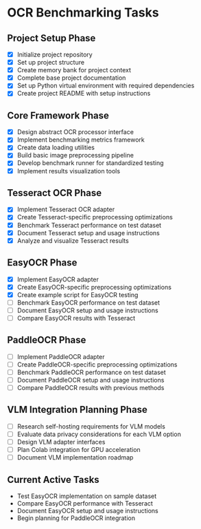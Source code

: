 # OCR Benchmarking Tasks

## Project Setup Phase
- [x] Initialize project repository
- [x] Set up project structure
- [x] Create memory bank for project context
- [x] Complete base project documentation
- [x] Set up Python virtual environment with required dependencies
- [x] Create project README with setup instructions

## Core Framework Phase
- [x] Design abstract OCR processor interface
- [x] Implement benchmarking metrics framework
- [x] Create data loading utilities
- [x] Build basic image preprocessing pipeline
- [x] Develop benchmark runner for standardized testing
- [x] Implement results visualization tools

## Tesseract OCR Phase
- [x] Implement Tesseract OCR adapter
- [x] Create Tesseract-specific preprocessing optimizations
- [x] Benchmark Tesseract performance on test dataset
- [x] Document Tesseract setup and usage instructions
- [x] Analyze and visualize Tesseract results

## EasyOCR Phase
- [x] Implement EasyOCR adapter
- [x] Create EasyOCR-specific preprocessing optimizations
- [x] Create example script for EasyOCR testing
- [ ] Benchmark EasyOCR performance on test dataset
- [ ] Document EasyOCR setup and usage instructions
- [ ] Compare EasyOCR results with Tesseract

## PaddleOCR Phase
- [ ] Implement PaddleOCR adapter
- [ ] Create PaddleOCR-specific preprocessing optimizations
- [ ] Benchmark PaddleOCR performance on test dataset
- [ ] Document PaddleOCR setup and usage instructions
- [ ] Compare PaddleOCR results with previous methods

## VLM Integration Planning Phase
- [ ] Research self-hosting requirements for VLM models
- [ ] Evaluate data privacy considerations for each VLM option
- [ ] Design VLM adapter interfaces
- [ ] Plan Colab integration for GPU acceleration
- [ ] Document VLM implementation roadmap

## Current Active Tasks
- Test EasyOCR implementation on sample dataset
- Compare EasyOCR performance with Tesseract
- Document EasyOCR setup and usage instructions
- Begin planning for PaddleOCR integration 